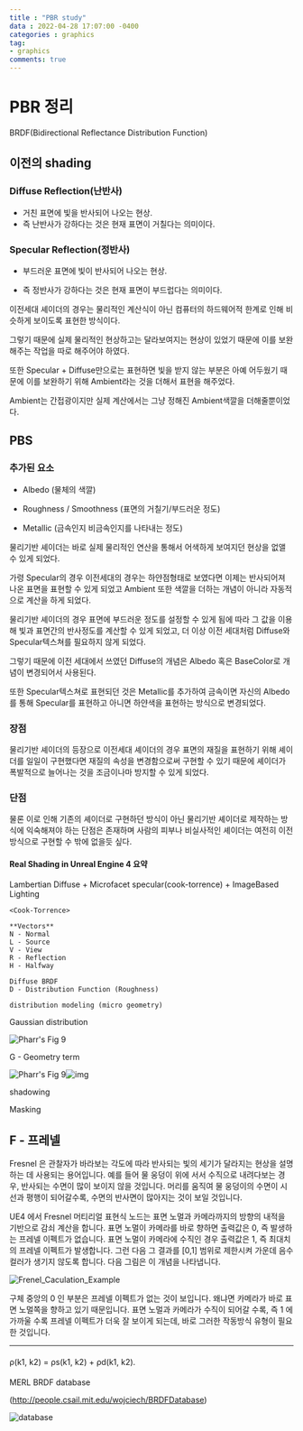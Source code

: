 ```yaml
---
title : "PBR study"
data : 2022-04-28 17:07:00 -0400
categories : graphics
tag:
- graphics
comments: true
---
```


PBR 정리
======================

BRDF(Bidirectional Reflectance Distribution Function)



이전의 shading
------------

### Diffuse Reflection(난반사)

- 거친 표면에 빛을 반사되어 나오는 현상.
- 즉 난반사가 강하다는 것은 현재 표면이 거칠다는 의미이다.

### Specular Reflection(정반사)

- 부드러운 표면에 빛이 반사되어 나오는 현상.

- 즉 정반사가 강하다는 것은 현재 표면이 부드럽다는 의미이다.

  

이전세대 셰이더의 경우는 물리적인 계산식이 아닌 컴퓨터의 하드웨어적 한계로 인해 비슷하게 보이도록 표현한 방식이다.

그렇기 때문에 실제 물리적인 현상하고는 달라보여지는 현상이 있었기 때문에 이를 보완해주는 작업을 따로 해주어야 하였다.

또한 Specular + Diffuse만으로는 표현하면 빛을 받지 않는 부분은 아예 어두웠기 때문에 이를 보완하기 위해 Ambient라는 것을 더해서 표현을 해주었다.

Ambient는 간접광이지만 실제 계산에서는 그냥 정해진 Ambient색깔을 더해줄뿐이었다.



PBS
-----

### 추가된 요소

- Albedo (물체의 색깔)

- Roughness / Smoothness (표면의 거칠기/부드러운 정도)

- Metallic (금속인지 비금속인지를 나타내는 정도)

물리기반 셰이더는 바로 실제 물리적인 연산을 통해서 어색하게 보여지던 현상을 없앨 수 있게 되었다.

가령 Specular의 경우 이전세대의 경우는 하얀점형태로 보였다면 이제는 반사되어져 나온 표면을 표현할 수 있게 되었고 Ambient 또한 색깔을 더하는 개념이 아니라 자동적으로 계산을 하게 되었다.

물리기반 셰이더의 경우 표면에 부드러운 정도를 설정할 수 있게 됨에 따라 그 값을 이용해 빛과 표면간의 반사정도를 계산할 수 있게 되었고, 더 이상 이전 세대처럼 Diffuse와 Specular텍스쳐를 필요하지 않게 되었다.

그렇기 때문에 이전 세대에서 쓰였던 Diffuse의 개념은 Albedo 혹은 BaseColor로 개념이 변경되어서 사용된다.

또한 Specular텍스쳐로 표현되던 것은 Metallic를 추가하여 금속이면 자신의 Albedo를 통해 Specular를 표현하고 아니면 하얀색을 표현하는 방식으로 변경되었다.

### 장점

물리기반 셰이더의 등장으로 이전세대 셰이더의 경우 표면의 재질을 표현하기 위해 셰이더를 일일이 구현했다면 재질의 속성을 변경함으로써 구현할 수 있기 때문에 셰이더가 폭발적으로 늘어나는 것을 조금이나마 방지할 수 있게 되었다.

### 단점

물론 이로 인해 기존의 셰이더로 구현하던 방식이 아닌 물리기반 셰이더로 제작하는 방식에 익숙해져야 하는 단점은 존재하며 사람의 피부나 비실사적인 셰이더는 여전히 이전 방식으로 구현할 수 밖에 없을듯 싶다.



#### Real Shading in Unreal Engine 4 요약

Lambertian Diffuse + Microfacet specular(cook-torrence) + ImageBased Lighting

```
<Cook-Torrence>

**Vectors**
N - Normal
L - Source
V - View
R - Reflection
H - Halfway

Diffuse BRDF
D - Distribution Function (Roughness)

distribution modeling (micro geometry)
```

Gaussian distribution

![Pharr's Fig 9](http://player.slideplayer.com/31/9758693/data/images/img4.jpg)

G - Geometry term

![Pharr's Fig 9](http://player.slideplayer.com/31/9758693/data/images/img6.jpg)![img](http://player.slideplayer.com/31/9758693/data/images/img5.jpg)

shadowing

Masking



## F - 프레넬

Fresnel 은 관찰자가 바라보는 각도에 따라 반사되는 빛의 세기가 달라지는 현상을 설명하는 데 사용되는 용어입니다. 예를 들어 물 웅덩이 위에 서서 수직으로 내려다보는 경우, 반사되는 수면이 많이 보이지 않을 것입니다. 머리를 움직여 물 웅덩이의 수면이 시선과 평행이 되어갈수록, 수면의 반사면이 많아지는 것이 보일 것입니다.

UE4 에서 Fresnel 머티리얼 표현식 노드는 표면 노멀과 카메라까지의 방향의 내적을 기반으로 감쇠 계산을 합니다. 표면 노멀이 카메라를 바로 향하면 출력값은 0, 즉 발생하는 프레넬 이펙트가 없습니다. 표면 노멀이 카메라에 수직인 경우 출력값은 1, 즉 최대치의 프레넬 이펙트가 발생합니다. 그런 다음 그 결과를 [0,1] 범위로 제한시켜 가운데 음수 컬러가 생기지 않도록 합니다. 다음 그림은 이 개념을 나타냅니다.

![Frenel_Caculation_Example](https://docs.unrealengine.com/4.27/Images/RenderingAndGraphics/Materials/HowTo/Fresnel/FN_Caculation_Example.webp)

구체 중앙의 0 인 부분은 프레넬 이펙트가 없는 것이 보입니다. 왜냐면 카메라가 바로 표면 노멀쪽을 향하고 있기 때문입니다. 표면 노멀과 카메라가 수직이 되어갈 수록, 즉 1 에 가까울 수록 프레넬 이펙트가 더욱 잘 보이게 되는데, 바로 그러한 작동방식 유형이 필요한 것입니다.

----

#### <Ashikhmin-Shirley BRDF>

ρ(k1, k2) = ρs(k1, k2) + ρd(k1, k2).

#### <Disney>

MERL BRDF database

(http://people.csail.mit.edu/wojciech/BRDFDatabase)

![database](https://cdfg.csail.mit.edu/assets/images/brdf.jpg)


